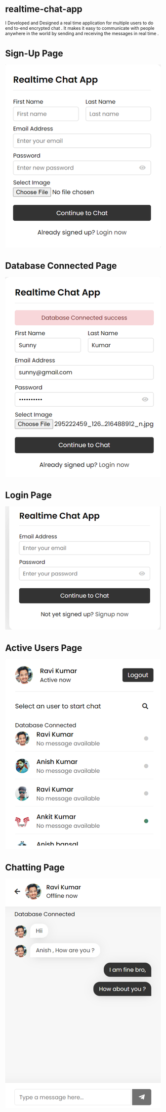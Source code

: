 # realtime-chat-app

I Developed and Designed a real time application for multiple users to do end to-end encrypted chat .
It makes it easy to communicate with people anywhere in the world by sending and receiving the messages in real time .

# Sign-Up Page
![](screenshot/Screenshot%20(25).png)


# Database Connected Page
![](screenshot/Screenshot%20(26).png)

# Login Page
![](screenshot/Screenshot%20(30).png)


# Active Users Page
![](screenshot/Screenshot%20(27).png)


# Chatting Page
![](screenshot/Screenshot%20(28).png)




